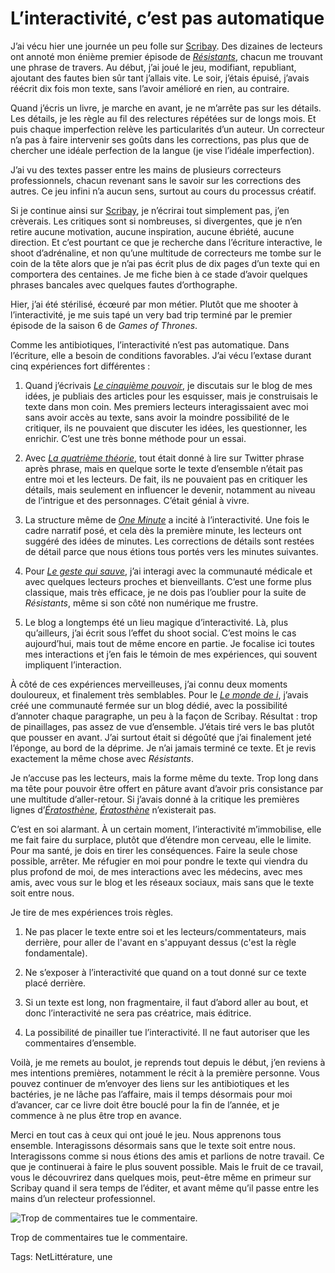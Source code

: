 # L’interactivité, c’est pas automatique

J’ai vécu hier une journée un peu folle sur [Scribay](https://www.scribay.com). Des dizaines de lecteurs ont annoté mon énième premier épisode de [*Résistants*](http://tcrouzet.com/resistants/), chacun me trouvant une phrase de travers. Au début, j’ai joué le jeu, modifiant, republiant, ajoutant des fautes bien sûr tant j’allais vite. Le soir, j’étais épuisé, j’avais réécrit dix fois mon texte, sans l’avoir amélioré en rien, au contraire.

Quand j’écris un livre, je marche en avant, je ne m’arrête pas sur les détails. Les détails, je les règle au fil des relectures répétées sur de longs mois. Et puis chaque imperfection relève les particularités d’un auteur. Un correcteur n’a pas à faire intervenir ses goûts dans les corrections, pas plus que de chercher une idéale perfection de la langue (je vise l’idéale imperfection).

J’ai vu des textes passer entre les mains de plusieurs correcteurs professionnels, chacun revenant sans le savoir sur les corrections des autres. Ce jeu infini n’a aucun sens, surtout au cours du processus créatif. 

Si je continue ainsi sur [Scribay](https://www.scribay.com), je n’écrirai tout simplement pas, j’en crèverais. Les critiques sont si nombreuses, si divergentes, que je n’en retire aucune motivation, aucune inspiration, aucune ébriété, aucune direction. Et c’est pourtant ce que je recherche dans l’écriture interactive, le shoot d’adrénaline, et non qu’une multitude de correcteurs me tombe sur le coin de la tête alors que je n’ai pas écrit plus de dix pages d’un texte qui en comportera des centaines. Je me fiche bien à ce stade d’avoir quelques phrases bancales avec quelques fautes d’orthographe.

Hier, j’ai été stérilisé, écœuré par mon métier. Plutôt que me shooter à l’interactivité, je me suis tapé un very bad trip terminé par le premier épisode de la saison 6 de *Games of Thrones*.

Comme les antibiotiques, l’interactivité n’est pas automatique. Dans l’écriture, elle a besoin de conditions favorables. J’ai vécu l’extase durant cinq expériences fort différentes :

1. Quand j’écrivais [*Le cinquième pouvoir*](http://tcrouzet.com/le-cinquieme-pouvoir/), je discutais sur le blog de mes idées, je publiais des articles pour les esquisser, mais je construisais le texte dans mon coin. Mes premiers lecteurs interagissaient avec moi sans avoir accès au texte, sans avoir la moindre possibilité de le critiquer, ils ne pouvaient que discuter les idées, les questionner, les enrichir. C’est une très bonne méthode pour un essai.

2. Avec [*La quatrième théorie*](http://tcrouzet.com/la-quatrieme-theorie/), tout était donné à lire sur Twitter phrase après phrase, mais en quelque sorte le texte d’ensemble n’était pas entre moi et les lecteurs. De fait, ils ne pouvaient pas en critiquer les détails, mais seulement en influencer le devenir, notamment au niveau de l’intrigue et des personnages. C’était génial à vivre.

3. La structure même de [*One Minute*](http://tcrouzet.com/une-minute/) a incité à l’interactivité. Une fois le cadre narratif posé, et cela dès la première minute, les lecteurs ont suggéré des idées de minutes. Les corrections de détails sont restées de détail parce que nous étions tous portés vers les minutes suivantes.

4. Pour [*Le geste qui sauve*](http://tcrouzet.com/resistants/), j’ai interagi avec la communauté médicale et avec quelques lecteurs proches et bienveillants. C’est une forme plus classique, mais très efficace, je ne dois pas l’oublier pour la suite de *Résistants*, même si son côté non numérique me frustre.

5. Le blog a longtemps été un lieu magique d’interactivité. Là, plus qu’ailleurs, j’ai écrit sous l’effet du shoot social. C’est moins le cas aujourd’hui, mais tout de même encore en partie. Je focalise ici toutes mes interactions et j’en fais le témoin de mes expériences, qui souvent impliquent l’interaction.

À côté de ces expériences merveilleuses, j’ai connu deux moments douloureux, et finalement très semblables. Pour le [*Le monde de i*](http://tcrouzet.com/le-monde-de-i/), j’avais créé une communauté fermée sur un blog dédié, avec la possibilité d’annoter chaque paragraphe, un peu à la façon de Scribay. Résultat : trop de pinaillages, pas assez de vue d’ensemble. J’étais tiré vers le bas plutôt que pousser en avant. J’ai surtout était si dégoûté que j’ai finalement jeté l’éponge, au bord de la déprime. Je n’ai jamais terminé ce texte. Et je revis exactement la même chose avec *Résistants*.

Je n’accuse pas les lecteurs, mais la forme même du texte. Trop long dans ma tête pour pouvoir être offert en pâture avant d’avoir pris consistance par une multitude d’aller-retour. Si j’avais donné à la critique les premières lignes d’[*Ératosthène*](http://tcrouzet.com/eratosthene/), [*Ératosthène*](http://tcrouzet.com/eratosthene/) n’existerait pas.

C’est en soi alarmant. À un certain moment, l’interactivité m’immobilise, elle me fait faire du surplace, plutôt que d’étendre mon cerveau, elle le limite. Pour ma santé, je dois en tirer les conséquences. Faire la seule chose possible, arrêter. Me réfugier en moi pour pondre le texte qui viendra du plus profond de moi, de mes interactions avec les médecins, avec mes amis, avec vous sur le blog et les réseaux sociaux, mais sans que le texte soit entre nous.

 Je tire de mes expériences trois règles.

1. Ne pas placer le texte entre soi et les lecteurs/commentateurs, mais derrière, pour aller de l'avant en s'appuyant dessus (c'est la règle fondamentale).

2. Ne s’exposer à l’interactivité que quand on a tout donné sur ce texte placé derrière.

3. Si un texte est long, non fragmentaire, il faut d’abord aller au bout, et donc l’interactivité ne sera pas créatrice, mais éditrice.

4. La possibilité de pinailler tue l’interactivité. Il ne faut autoriser que les commentaires d’ensemble.

Voilà, je me remets au boulot, je reprends tout depuis le début, j’en reviens à mes intentions premières, notamment le récit à la première personne. Vous pouvez continuer de m’envoyer des liens sur les antibiotiques et les bactéries, je ne lâche pas l’affaire, mais il temps désormais pour moi d’avancer, car ce livre doit être bouclé pour la fin de l’année, et je commence à ne plus être trop en avance.

Merci en tout cas à ceux qui ont joué le jeu. Nous apprenons tous ensemble. Interagissons désormais sans que le texte soit entre nous. Interagissons comme si nous étions des amis et parlions de notre travail. Ce que je continuerai à faire le plus souvent possible. Mais le fruit de ce travail, vous le découvrirez dans quelques mois, peut-être même en primeur sur Scribay quand il sera temps de l’éditer, et avant même qu’il passe entre les mains d’un relecteur professionnel.

![Trop de commentaires tue le commentaire.](http://tcrouzet.comhttps://tcrouzet.com/images_tc/2016/04/scribay2.jpg)

Trop de commentaires tue le commentaire.



Tags: NetLittérature, une